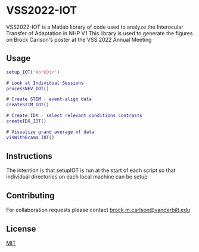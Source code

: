 # VSS2022-IOT

VSS2022-IOT is a Matlab library of code used to analyze the Interocular Transfer of Adaptation in NHP V1
This library is used to generate the figures on Brock Carlson's poster at the VSS 2022 Annual Meeting


## Usage

```matlab
setup_IOT('WorkDir')

# Look at Individual Sessions
processNEV_IOT()

# Create STIM - event-align data
createSTIM_IOT()

# Create IDX - select relevant conditions contrasts
createIDX_IOT()

# Visualize grand average of data
visWithGramm_IOT()
```

## Instructions
The intention is that setupIOT is run at the start of each script so that
individual directories on each local machine can be setup

## Contributing
For collaboration requests please contact brock.m.carlson@vanderbilt.edu

## License
[MIT](https://choosealicense.com/licenses/mit/)
